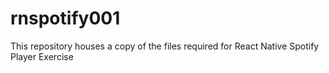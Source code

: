 # rnspotify001
This repository houses a copy of the files required for React Native Spotify Player Exercise
